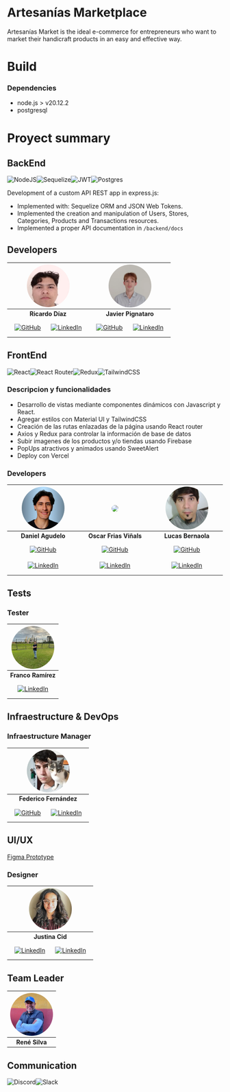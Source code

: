 # Artesanías Marketplace

Artesanías Market is the ideal e-commerce for entrepreneurs who want to market their handicraft products in an easy and effective way.

# Build
### Dependencies

- node.js > v20.12.2
- postgresql

# Proyect summary
## BackEnd
![NodeJS](https://img.shields.io/badge/node.js-6DA55F?style=for-the-badge&logo=node.js&logoColor=white)![Sequelize](https://img.shields.io/badge/Sequelize-52B0E7?style=for-the-badge&logo=Sequelize&logoColor=white)![JWT](https://img.shields.io/badge/JWT-black?style=for-the-badge&logo=JSON%20web%20tokens)![Postgres](https://img.shields.io/badge/postgres-%23316192.svg?style=for-the-badge&logo=postgresql&logoColor=white)

Development of a custom API REST app in express.js:
- Implemented with: Sequelize ORM and JSON Web Tokens.
- Implemented the creation and manipulation of Users, Stores, Categories, Products and Transactions resources.
- Implemented a proper API documentation in `/backend/docs`


## Developers

|              <img src="./frontend/public/aboutUs/ricardodiaz.jpg" align="center" style="width: 100px; border-radius: 999px" />              |              <img src="./frontend/public/aboutUs/JavierPignataro.webp" align="center" style="width: 100px; border-radius: 999px" />              |
| :--------------: | :------------------: |
| **Ricardo Díaz** | **Javier Pignataro** |
|   <a href="https://github.com/Dionel22" target="_blank"><img style="margin: 10px" src="https://img.shields.io/badge/github-%23121011.svg?style=for-the-badge&logo=github&logoColor=white" alt="GitHub" height="30" /></a> <a href="https://www.linkedin.com/in/ricardo-dionel-diaz-1b6802236/" target="_blank"><img style="margin: 10px" src="https://img.shields.io/badge/linkedin-%230077B5.svg?style=for-the-badge&logo=linkedin&logoColor=white" alt="LinkedIn" height="30" /></a>   |   <a href="https://github.com/javier-pignataro" target="_blank"><img style="margin: 10px" src="https://img.shields.io/badge/github-%23121011.svg?style=for-the-badge&logo=github&logoColor=white" alt="GitHub" height="30" /></a> <a href="https://www.linkedin.com/in/javier-gonzalo-pignataro/" target="_blank"><img style="margin: 10px" src="https://img.shields.io/badge/linkedin-%230077B5.svg?style=for-the-badge&logo=linkedin&logoColor=white" alt="LinkedIn" height="30" /></a>   |


## FrontEnd
![React](https://img.shields.io/badge/react-%2320232a.svg?style=for-the-badge&logo=react&logoColor=%2361DAFB)![React Router](https://img.shields.io/badge/React_Router-CA4245?style=for-the-badge&logo=react-router&logoColor=white)![Redux](https://img.shields.io/badge/redux-%23593d88.svg?style=for-the-badge&logo=redux&logoColor=white)![TailwindCSS](https://img.shields.io/badge/tailwindcss-%2338B2AC.svg?style=for-the-badge&logo=tailwind-css&logoColor=white)

### Descripcion y funcionalidades

- Desarrollo de vistas mediante componentes dinámicos con Javascript y React.
- Agregar estilos con Material UI y TailwindCSS
- Creación de las rutas enlazadas de la página usando React router
- Axios y Redux para controlar la información de base de datos
- Subir imagenes de los productos y/o tiendas usando Firebase
- PopUps atractivos y animados usando SweetAlert
- Deploy con Vercel

### Developers

|              <img src="./frontend/public/aboutUs/danielAgudelo.webp" align="center" style="width: 100px; border-radius: 999px" />              |         <img src="./frontend/public/aboutUs/oscarfriasviñals.jpg" align="center" style="width: 100px; border-radius: 999px" />                |                <img src="./frontend/public/aboutUs/lucasbernaola2.webp" align="center" style="width: 100px; border-radius: 999px" />              |
|  :--------------:  |  :------------------:  |  :--------------:  |
| **Daniel Agudelo** | **Oscar Frias Viñals** | **Lucas Bernaola** |
|   <a href="https://github.com/daniel-agudelo21" target="_blank"><img style="margin: 10px" src="https://img.shields.io/badge/github-%23121011.svg?style=for-the-badge&logo=github&logoColor=white" alt="GitHub" height="30" /></a> <a href="https://www.linkedin.com/in/dan-agud/" target="_blank"><img style="margin: 10px" src="https://img.shields.io/badge/linkedin-%230077B5.svg?style=for-the-badge&logo=linkedin&logoColor=white" alt="LinkedIn" height="30" /></a>   |   <a href="https://github.com/ofvinals" target="_blank"><img style="margin: 10px" src="https://img.shields.io/badge/github-%23121011.svg?style=for-the-badge&logo=github&logoColor=white" alt="GitHub" height="30" /></a> <a href="https://www.linkedin.com/in/ofvinals/" target="_blank"><img style="margin: 10px" src="https://img.shields.io/badge/linkedin-%230077B5.svg?style=for-the-badge&logo=linkedin&logoColor=white" alt="LinkedIn" height="30" /></a>   |   <a href="https://www.linkedin.com/in/lucas-bernaola-b58b3720a/" target="_blank"><img style="margin: 10px" src="https://img.shields.io/badge/github-%23121011.svg?style=for-the-badge&logo=github&logoColor=white" alt="GitHub" height="30" /></a> <a href="https://github.com/LucasBernaola" target="_blank"><img style="margin: 10px" src="https://img.shields.io/badge/linkedin-%230077B5.svg?style=for-the-badge&logo=linkedin&logoColor=white" alt="LinkedIn" height="30" /></a>   |


## Tests

### Tester

|              <img src="./frontend/public/aboutUs/FrancoRamirez.webp" align="center" style="width: 100px; border-radius: 999px" />              |
| :-------------: |
| **Franco Ramírez** |
| <a href="https://www.linkedin.com/in/francoramirez96/?originalSubdomain=ar" target="_blank"><img style="margin: 10px" src="https://img.shields.io/badge/linkedin-%230077B5.svg?style=for-the-badge&logo=linkedin&logoColor=white" alt="LinkedIn" height="30" /></a> |     |

## Infraestructure & DevOps

### Infraestructure Manager

|              <img src="./frontend/public/aboutUs/FedericoFernandez.webp" align="center" style="width: 100px; border-radius: 999px" />              |
| :-------------: |
| **Federico Fernández** |
| <a href="https://github.com/federicogfb" target="_blank"><img style="margin: 10px" src="https://img.shields.io/badge/github-%23121011.svg?style=for-the-badge&logo=github&logoColor=white" alt="GitHub" height="30" /></a> <a href="https://www.linkedin.com/in/fernandezbarriosfederico/" target="_blank"><img style="margin: 10px" src="https://img.shields.io/badge/linkedin-%230077B5.svg?style=for-the-badge&logo=linkedin&logoColor=white" alt="LinkedIn" height="30" /></a> |     |


## UI/UX

[Figma Prototype](google.com)

### Designer

|              <img src="./frontend/public/aboutUs/justinacid.jpg" align="center" style="width: 100px; border-radius: 999px" />              |
| :-------------: |
| **Justina Cid** |
| <a href="https://www.linkedin.com/in/justinacid/" target="_blank"><img style="margin: 10px" src="https://img.shields.io/badge/linkedin-%230077B5.svg?style=for-the-badge&logo=linkedin&logoColor=white" alt="LinkedIn" height="30" /></a> <a href="https://www.behance.net/justinacid" target="_blank"><img style="margin: 10px" src="https://img.shields.io/badge/Behance-1769ff?style=for-the-badge&logo=behance&logoColor=white" alt="LinkedIn" height="30" /></a> |



## Team Leader


|              <img src="./frontend/public/aboutUs/rene-silva.jpeg" align="center" style="width: 100px; border-radius: 999px" />              |
| :------------: |
| **René Silva** |

## Communication

![Discord](https://img.shields.io/badge/Discord-%235865F2.svg?style=for-the-badge&logo=discord&logoColor=white)![Slack](https://img.shields.io/badge/Slack-4A154B?style=for-the-badge&logo=slack&logoColor=white)



